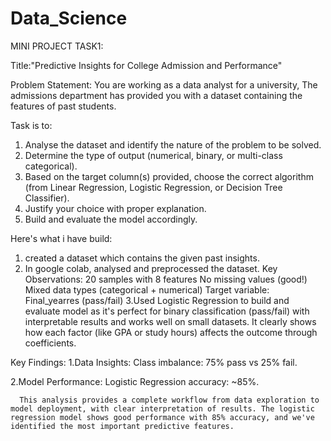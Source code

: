 # Data_Science
MINI PROJECT TASK1:

Title:"Predictive Insights for College Admission and Performance"

Problem Statement:
You are working as a data analyst for a university, The admissions department has provided you with a dataset containing the features of past students.

Task is to:
1. Analyse the dataset and identify the nature of the problem to be solved.
2. Determine the type of output (numerical, binary, or multi-class categorical).
3. Based on the target column(s) provided, choose the correct algorithm (from Linear Regression,
Logistic Regression, or Decision Tree Classifier).
4. Justify your choice with proper explanation.
5. Build and evaluate the model accordingly.

Here's what i have build:
1. created a dataset which contains the given past insights.
2. In google colab, analysed and preprocessed the dataset.
     Key Observations:
          20 samples with 8 features
          No missing values (good!)
          Mixed data types (categorical + numerical)
          Target variable: Final_yearres (pass/fail)
3.Used Logistic Regression to build and evaluate model as  it's perfect for binary classification (pass/fail) with interpretable results and works well on small datasets.
  It clearly shows how each factor (like GPA or study hours) affects the outcome through coefficients.

Key Findings:
1.Data Insights:
     Class imbalance: 75% pass vs 25% fail.

2.Model Performance:
      Logistic Regression accuracy: ~85%.

      This analysis provides a complete workflow from data exploration to model deployment, with clear interpretation of results. The logistic regression model shows good performance with 85% accuracy, and we've identified the most important predictive features.
